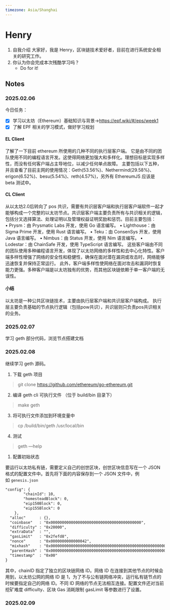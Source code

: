 ```yaml
---
timezone: Asia/Shanghai
---
```


# Henry

1. 自我介绍
    大家好，我是 Henry，区块链技术爱好者，目前在进行系统安全相关的研究工作。
2. 你认为你会完成本次残酷学习吗？
    - Do for it!

## Notes

<!-- Content_START -->

### 2025.02.06

今日任务：
- [x] 学习以太坊（Ethereum）基础知识与背景->https://epf.wiki/#/eps/week1
- [x] 了解 EPF 相关的学习模式，做好学习规划

#### EL Client
了解了一下目前 ethereum 所使用的几种不同的执行层客户端。
它是由不同的团队使用不同的编程语言开发。这使得网络更加强大和多样化。理想目标是实现多样性，而没有任何客户端占主导地位，以减少任何单点故障。
主要包括以下五种，并且查看了目前主网的使用情况：Geth(53.56%)、Nethermind(29.58%)、erigon(6.52%)、besu(5.54%)、reth(4.57%)，另外有 EthereumJS 应该是 beta 测试中。

#### CL Client
从以太坊2.0后转向了 pos 共识，需要有共识层客户端和执行层客户端软件一起才能够构成一个完整的以太坊节点。共识层客户端主要负责所有与共识相关的逻辑，包括分叉选择算法、处理证明以及管理权益证明奖励和惩罚。目前主要包括：	
    •	Prysm：由 Prysmatic Labs 开发，使用 Go 语言编写。
	•	Lighthouse：由 Sigma Prime 开发，使用 Rust 语言编写。
	•	Teku：由 ConsenSys 开发，使用 Java 语言编写。
	•	Nimbus：由 Status 开发，使用 Nim 语言编写。
	•	Lodestar：由 ChainSafe 开发，使用 TypeScript 语言编写。
这些客户端由不同的团队使用多种编程语言开发，体现了以太坊网络的多样性和去中心化特性。客户端多样性增强了网络的安全性和稳健性，确保在面对潜在漏洞或攻击时，网络能够迅速恢复并保持正常运行。
此外，客户端多样性使网络在面对攻击和漏洞时恢复能力更强。多种客户端是以太坊独有的优势，而其他区块链依赖于单一客户端的无误性。

#### 小结
以太坊是一种公共区块链技术，主要由执行层客户端和共识层客户端构成。
执行层主要负责基础的节点执行逻辑（包括pow共识），共识层则只负责pos共识相关的业务。

### 2025.02.07
学习 geth 部分代码，浏览节点搭建文档

### 2025.02.08
继续学习 geth 源码。
1. 下载 geth 项目
> git clone https://github.com/ethereum/go-ethereum.git
2. 编译 geth cli  可执行文件 （位于 build/bin 目录下）
> make geth
3. 将可执行文件添加到环境变量中
> cp /build/bin/geth /usr/local/bin
4. 测试
> geth —help
1. 配置初始状态

要运行以太坊私有链，需要定义自己的创世区块，创世区块信息写在一个 JSON 格式的配置文件中。首先将下面的内容保存到一个 JSON 文件中，例如 `genesis.json`
```markdown
"config": {
        "chainId": 10, 
        "homesteadBlock": 0,
        "eip150Block": 0,
        "eip155Block": 0
    },
  "alloc"      : {},
  "coinbase"   : "0x0000000000000000000000000000000000000000",
  "difficulty" : "0x20000",
  "extraData"  : "",
  "gasLimit"   : "0x2fefd8",
  "nonce"      : "0x0000000000000042",
  "mixhash"    : "0x0000000000000000000000000000000000000000000000000000000000000000",
  "parentHash" : "0x0000000000000000000000000000000000000000000000000000000000000000",
  "timestamp"  : "0x00"
}
```

其中，chainID 指定了独立的区块链网络 ID。网络 ID 在连接到其他节点的时候会用到，以太坊公网的网络 ID 是 1，为了不与公有链网络冲突，运行私有链节点的时候要指定自己的网络 ID。不同 ID 网络的节点无法相互连接。配置文件还对当前挖矿难度 difficulty、区块 Gas 消耗限制 gasLimit 等参数进行了设置。

### 2025.02.09


<!-- Content_END -->
